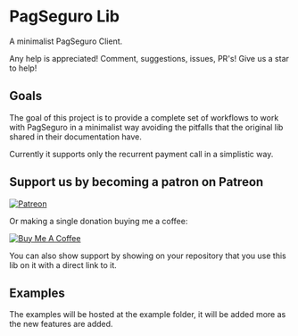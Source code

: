 # PagSeguro Lib

A minimalist PagSeguro Client.

Any help is appreciated! Comment, suggestions, issues, PR's! Give us a star to help!

## Goals

The goal of this project is to provide a complete set of workflows to work with PagSeguro in a minimalist way avoiding the pitfalls that the original lib shared in their documentation have.

Currently it supports only the recurrent payment call in a simplistic way.

## Support us by becoming a patron on Patreon

[![Patreon](https://c5.patreon.com/external/logo/become_a_patron_button.png)](https://www.patreon.com/dmgarcia)

Or making a single donation buying me a coffee:

[![Buy Me A Coffee](https://user-images.githubusercontent.com/835641/60540201-fcd7fa00-9ce4-11e9-87ec-1e98568e9f58.png)](https://www.buymeacoffee.com/dmgarcia)

You can also show support by showing on your repository that you use this lib on it with a direct link to it.

## Examples

The examples will be hosted at the example folder, it will be added more as the new features are added.


